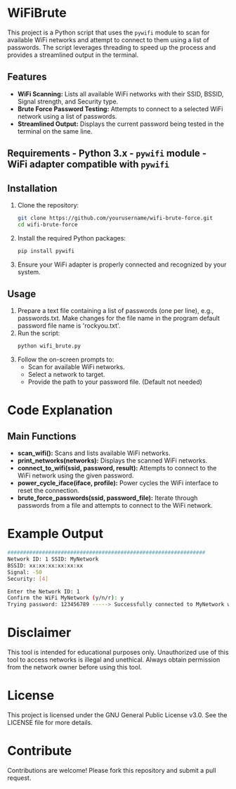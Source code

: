 # WiFiBrute
This project is a Python script that uses the `pywifi` module to scan for available WiFi networks and attempt to connect to them using a list of passwords. The script leverages threading to speed up the process and provides a streamlined output in the terminal. 
## Features 
- **WiFi Scanning:** Lists all available WiFi networks with their SSID, BSSID, Signal strength, and Security type.
- **Brute Force Password Testing:** Attempts to connect to a selected WiFi network using a list of passwords.
- **Streamlined Output:** Displays the current password being tested in the terminal on the same line.
## Requirements - Python 3.x - `pywifi` module - WiFi adapter compatible with `pywifi`
## Installation 
1. Clone the repository:
   ```bash
   git clone https://github.com/yourusername/wifi-brute-force.git
   cd wifi-brute-force
2. Install the required Python packages:
   ```bash
   pip install pywifi
3. Ensure your WiFi adapter is properly connected and recognized by your system.
## Usage
1. Prepare a text file containing a list of passwords (one per line), e.g., passwords.txt. Make changes for the file name in the program default password file name is 'rockyou.txt'.
2. Run the script:
   ```bash
   python wifi_brute.py
3. Follow the on-screen prompts to:
   - Scan for available WiFi networks.
   - Select a network to target.
   - Provide the path to your password file. (Default not needed)
# Code Explanation
## Main Functions
- **scan_wifi():** Scans and lists available WiFi networks.
- **print_networks(networks):** Displays the scanned WiFi networks.
- **connect_to_wifi(ssid, password, result):** Attempts to connect to the WiFi network using the given password.
- **power_cycle_iface(iface, profile):** Power cycles the WiFi interface to reset the connection.
- **brute_force_passwords(ssid, password_file):** Iterate through passwords from a file and attempts to connect to the WiFi network.
# Example Output
  ```bash
  ###############################################################
  Network ID: 1 SSID: MyNetwork
  BSSID: xx:xx:xx:xx:xx:xx
  Signal: -50
  Security: [4]

  Enter the Network ID: 1
  Confirm the WiFi MyNetwork (y/n/r): y
  Trying password: 123456789 -----> Successfully connected to MyNetwork with password: 123456789
  ```
# Disclaimer
This tool is intended for educational purposes only. Unauthorized use of this tool to access networks is illegal and unethical. Always obtain permission from the network owner before using this tool.
# License
This project is licensed under the GNU General Public License v3.0. See the LICENSE file for more details.
# Contribute
Contributions are welcome! Please fork this repository and submit a pull request.
